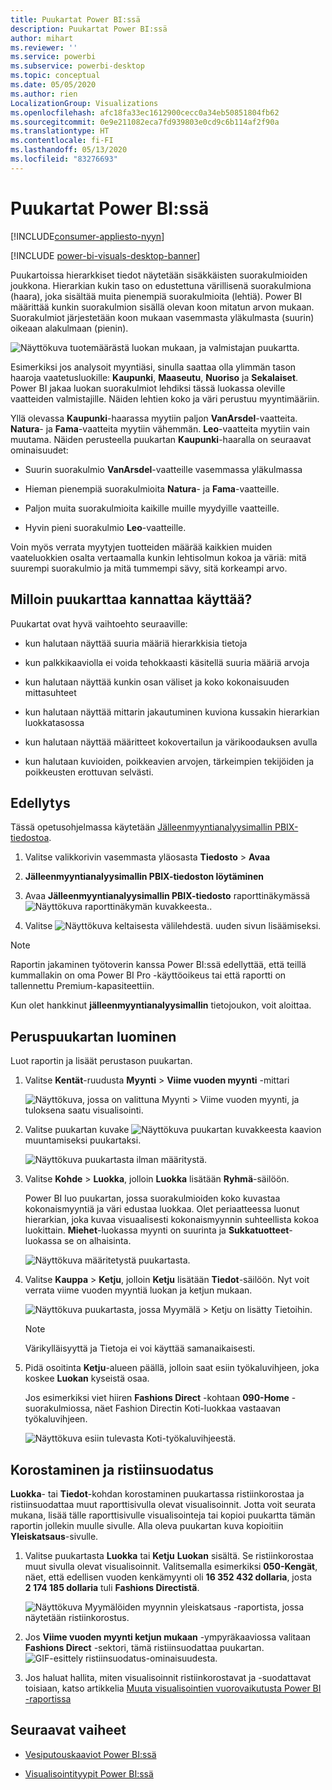 ```yaml
---
title: Puukartat Power BI:ssä
description: Puukartat Power BI:ssä
author: mihart
ms.reviewer: ''
ms.service: powerbi
ms.subservice: powerbi-desktop
ms.topic: conceptual
ms.date: 05/05/2020
ms.author: rien
LocalizationGroup: Visualizations
ms.openlocfilehash: afc18fa33ec1612900cecc0a34eb50851804fb62
ms.sourcegitcommit: 0e9e211082eca7fd939803e0cd9c6b114af2f90a
ms.translationtype: HT
ms.contentlocale: fi-FI
ms.lasthandoff: 05/13/2020
ms.locfileid: "83276693"
---
```

# <a name="treemaps-in-power-bi"></a>Puukartat Power BI:ssä

[!INCLUDE[consumer-appliesto-nyyn](../includes/consumer-appliesto-nyyn.md)]

[!INCLUDE [power-bi-visuals-desktop-banner](../includes/power-bi-visuals-desktop-banner.md)]

Puukartoissa hierarkkiset tiedot näytetään sisäkkäisten suorakulmioiden joukkona. Hierarkian kukin taso on edustettuna värillisenä suorakulmiona (haara), joka sisältää muita pienempiä suorakulmioita (lehtiä). Power BI määrittää kunkin suorakulmion sisällä olevan koon mitatun arvon mukaan. Suorakulmiot järjestetään koon mukaan vasemmasta yläkulmasta (suurin) oikeaan alakulmaan (pienin).

![Näyttökuva tuotemäärästä luokan mukaan, ja valmistajan puukartta.](media/power-bi-visualization-treemaps/pbi-nancy-viz-treemap.png)

Esimerkiksi jos analysoit myyntiäsi, sinulla saattaa olla ylimmän tason haaroja vaatetusluokille: **Kaupunki**, **Maaseutu**, **Nuoriso** ja **Sekalaiset**. Power BI jakaa luokan suorakulmiot lehdiksi tässä luokassa oleville vaatteiden valmistajille. Näiden lehtien koko ja väri perustuu myyntimääriin.

Yllä olevassa **Kaupunki**-haarassa myytiin paljon **VanArsdel**-vaatteita. **Natura**- ja **Fama**-vaatteita myytiin vähemmän. **Leo**-vaatteita myytiin vain muutama. Näiden perusteella puukartan **Kaupunki**-haaralla on seuraavat ominaisuudet:

* Suurin suorakulmio **VanArsdel**-vaatteille vasemmassa yläkulmassa

* Hieman pienempiä suorakulmioita **Natura**- ja **Fama**-vaatteille.

* Paljon muita suorakulmioita kaikille muille myydyille vaatteille.

* Hyvin pieni suorakulmio **Leo**-vaatteille.

Voin myös verrata myytyjen tuotteiden määrää kaikkien muiden vaateluokkien osalta vertaamalla kunkin lehtisolmun kokoa ja väriä: mitä suurempi suorakulmio ja mitä tummempi sävy, sitä korkeampi arvo.


## <a name="when-to-use-a-treemap"></a>Milloin puukarttaa kannattaa käyttää?

Puukartat ovat hyvä vaihtoehto seuraaville:

* kun halutaan näyttää suuria määriä hierarkkisia tietoja

* kun palkkikaaviolla ei voida tehokkaasti käsitellä suuria määriä arvoja

* kun halutaan näyttää kunkin osan väliset ja koko kokonaisuuden mittasuhteet

* kun halutaan näyttää mittarin jakautuminen kuviona kussakin hierarkian luokkatasossa

* kun halutaan näyttää määritteet kokovertailun ja värikoodauksen avulla

* kun halutaan kuvioiden, poikkeavien arvojen, tärkeimpien tekijöiden ja poikkeusten erottuvan selvästi.

## <a name="prerequisite"></a>Edellytys

Tässä opetusohjelmassa käytetään [Jälleenmyyntianalyysimallin PBIX-tiedostoa](https://download.microsoft.com/download/9/6/D/96DDC2FF-2568-491D-AAFA-AFDD6F763AE3/Retail%20Analysis%20Sample%20PBIX.pbix).

1. Valitse valikkorivin vasemmasta yläosasta **Tiedosto** > **Avaa**
   
2. **Jälleenmyyntianalyysimallin PBIX-tiedoston löytäminen**

1. Avaa **Jälleenmyyntianalyysimallin PBIX-tiedosto** raporttinäkymässä ![Näyttökuva raporttinäkymän kuvakkeesta.](media/power-bi-visualization-kpi/power-bi-report-view.png).

1. Valitse ![Näyttökuva keltaisesta välilehdestä.](media/power-bi-visualization-kpi/power-bi-yellow-tab.png) uuden sivun lisäämiseksi.

> [!NOTE]
> Raportin jakaminen työtoverin kanssa Power BI:ssä edellyttää, että teillä kummallakin on oma Power BI Pro -käyttöoikeus tai että raportti on tallennettu Premium-kapasiteettiin.    



Kun olet hankkinut **jälleenmyyntianalyysimallin** tietojoukon, voit aloittaa.

## <a name="create-a-basic-treemap"></a>Peruspuukartan luominen

Luot raportin ja lisäät perustason puukartan.


1. Valitse **Kentät**-ruudusta **Myynti** > **Viime vuoden myynti** -mittari

   ![Näyttökuva, jossa on valittuna Myynti > Viime vuoden myynti, ja tuloksena saatu visualisointi.](media/power-bi-visualization-treemaps/treemapfirstvalue-new.png)

1. Valitse puukartan kuvake ![Näyttökuva puukartan kuvakkeesta](media/power-bi-visualization-treemaps/power-bi-treemap-icon.png) kaavion muuntamiseksi puukartaksi.

   ![Näyttökuva puukartasta ilman määritystä.](media/power-bi-visualization-treemaps/treemapconvertto-new.png)

1. Valitse **Kohde** > **Luokka**, jolloin **Luokka** lisätään **Ryhmä**-säilöön.

    Power BI luo puukartan, jossa suorakulmioiden koko kuvastaa kokonaismyyntiä ja väri edustaa luokkaa. Olet periaatteessa luonut hierarkian, joka kuvaa visuaalisesti kokonaismyynnin suhteellista kokoa luokittain. **Miehet**-luokassa myynti on suurinta ja **Sukkatuotteet**-luokassa se on alhaisinta.

    ![Näyttökuva määritetystä puukartasta.](media/power-bi-visualization-treemaps/power-bi-complete.png)

1. Valitse **Kauppa** > **Ketju**, jolloin **Ketju** lisätään **Tiedot**-säilöön. Nyt voit verrata viime vuoden myyntiä luokan ja ketjun mukaan.

   ![Näyttökuva puukartasta, jossa Myymälä > Ketju on lisätty Tietoihin.](media/power-bi-visualization-treemaps/power-bi-details.png)

   > [!NOTE]
   > Värikylläisyyttä ja Tietoja ei voi käyttää samanaikaisesti.

1. Pidä osoitinta **Ketju**-alueen päällä, jolloin saat esiin työkaluvihjeen, joka koskee **Luokan** kyseistä osaa.

    Jos esimerkiksi viet hiiren **Fashions Direct** -kohtaan **090-Home** -suorakulmiossa, näet Fashion Directin Koti-luokkaa vastaavan työkaluvihjeen.

   ![Näyttökuva esiin tulevasta Koti-työkaluvihjeestä.](media/power-bi-visualization-treemaps/treemaphoverdetail-new.png)


## <a name="highlighting-and-cross-filtering"></a>Korostaminen ja ristiinsuodatus

**Luokka**- tai **Tiedot**-kohdan korostaminen puukartassa ristiinkorostaa ja ristiinsuodattaa muut raporttisivulla olevat visualisoinnit. Jotta voit seurata mukana, lisää tälle raporttisivulle visualisointeja tai kopioi puukartta tämän raportin jollekin muulle sivulle. Alla oleva puukartan kuva kopioitiin **Yleiskatsaus**-sivulle. 

1. Valitse puukartasta **Luokka** tai **Ketju** **Luokan** sisältä. Se ristiinkorostaa muut sivulla olevat visualisoinnit. Valitsemalla esimerkiksi **050-Kengät**, näet, että edellisen vuoden kenkämyynti oli **16 352 432 dollaria**, josta **2 174 185 dollaria** tuli **Fashions Directistä**.

   ![Näyttökuva Myymälöiden myynnin yleiskatsaus -raportista, jossa näytetään ristiinkorostus.](media/power-bi-visualization-treemaps/treemaphiliting.png)

1. Jos **Viime vuoden myynti ketjun mukaan** -ympyräkaaviossa valitaan **Fashions Direct** -sektori, tämä ristiinsuodattaa puukartan.
   ![GIF-esittely ristiinsuodatus-ominaisuudesta.](media/power-bi-visualization-treemaps/treemapnoowl.gif)

1. Jos haluat hallita, miten visualisoinnit ristiinkorostavat ja -suodattavat toisiaan, katso artikkelia [Muuta visualisointien vuorovaikutusta Power BI -raportissa](../create-reports/service-reports-visual-interactions.md)

## <a name="next-steps"></a>Seuraavat vaiheet

* [Vesiputouskaaviot Power BI:ssä](power-bi-visualization-waterfall-charts.md)

* [Visualisointityypit Power BI:ssä](power-bi-visualization-types-for-reports-and-q-and-a.md)

